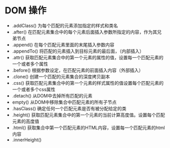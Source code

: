 #   DOM 操作

+   .addClass() 为每个匹配的元素添加指定的样式和类名
+   .after()    在匹配元素集合中的每个元素后面插入参数所指定的内容，作为其兄弟节点
+   .append()   在每个匹配元素里面的末尾插入参数内容
+   .appendTo()    将匹配的元素插入到目标元素的最后面，（内部插入）
+   .attr()     获取匹配元素集合中的第一个元素的属性的值，设置每一个匹配元素的一个或者多个属性
+   .before()     根据参数设定，在匹配元素的前面插入内容（外部插入）
+   .clone()      创建一个匹配的元素集合的深度拷贝副本
+   .css()      获取匹配元素集合中的第一个元素的样式属性的值设置每个匹配元素的一个或者多个css属性
+   .detach()      从DOM中去掉所有匹配的元素
+   empty()     从DOM中移除集合中匹配元素的所有子节点
+   .hasClass()     确定任何一个匹配元素是否有被分配给定的类
+   .height()      获取匹配元素集合中的第一个元素的当前计算高度值。设置每个匹配元素的高度值
+   .html()     获取集合中第一个匹配元素的HTML内容，设置每一个匹配元素的html内容
+   .innerHeight()     